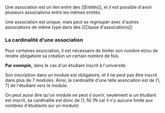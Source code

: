 Une association est un lien entre des [[Entités]], et il est possible d'avoir plusieurs associations entre les mêmes entités.

Une association est unique, mais peut se regrouper avec d'autres associations de même type dans des [[Classe d'associations]]

### La cardinalité d'une association

Pour certaines association, il est nécessaire de limiter son nombre et/ou de rendre obligatoire sa création un certain nombre de fois.

**Par exemple,** dans le cas d'un étudiant inscrit à l'université. 

Son inscription dans un module est obligatoire, et il ne peut pas être inscrit dans plus de 7 modules. Ainsi, la cardinalité d'une telle association est de [1, 7] de l'étudiant vers le module.

On peut aussi dire qu'un module ne peut s'ouvrir, seulement si un étudiant est inscrit, sa cardinalité est donc de [1, N] (N car il n'y aucune limite aux nombres d'étudiants sur un module)
